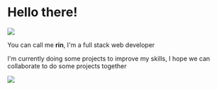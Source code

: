 # **Hello there!**
![](https://i.pinimg.com/originals/df/ea/ef/dfeaef14270d7418b9c7960d279753f9.gif)

[logo]: https://cdn.vox-cdn.com/thumbor/30P3W4BzdBC_qOoUfulCWvWddiw=/0x0:1920x1080/1200x800/filters:focal(759x0:1065x306)/cdn.vox-cdn.com/uploads/chorus_image/image/70363410/Anime_SpyxFamily_Featured_1.6.jpg "Logo Title Text 2"

You can call me **rin**,
I'm a full stack web developer

I'm currently doing some projects to improve my skills, I hope we can collaborate to do some projects together

![](https://komarev.com/ghpvc/?username=your-github-R1N-NY44&color=14e0e0&style=flat-square)




